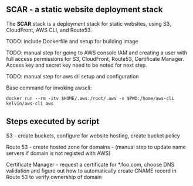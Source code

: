 SCAR - a static website deployment stack
----------------------------------------

The **SCAR** stack is a deployment stack for static websites, using S3,
CloudFront, AWS CLI, and Route53.

TODO: include Dockerfile and setup for building image

TODO: manual step for going to AWS console IAM and creating a user with full
access permissions for S3, CloudFront, Route53, Certificate Manager. Access key
and secret key need to be noted for next step.

TODO: manual step for aws cli setup and configuration

Base command for invoking awscli:

    docker run --rm -itv $HOME/.aws:/root/.aws -v $PWD:/home/aws-cli kelvin/aws-cli aws

## Steps executed by script

S3 - create buckets, configure for website hosting, create bucket policy

Route 53 - create hosted zone for domains - (manual step to update name servers
if domain is not registed with AWS)

Certificate Manager - request a certificate for *.foo.com, choose DNS validation
and figure out how to automatically create CNAME record in Route 53 to
verify ownership of domain
